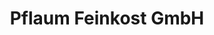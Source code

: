 ---
title: "Pflaum Feinkost GmbH"
url: /leutkirch-im-allgaeu/pflaum-feinkost-gmbh/
shop: Feinkost
---